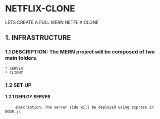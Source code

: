 # NETFLIX-CLONE
LETS CREATE A FULL MERN NETFLIX CLONE
## 1. INFRASTRUCTURE
### 1.1 DESCRIPTION: The MERN project will be composed of two main folders.
    * SERVER
    * CLIENT
### 1.2 SET UP
#### 1.2.1 DEPLOY SERVER
        -Description: The server side will be deployed using express in NODE.js
        
